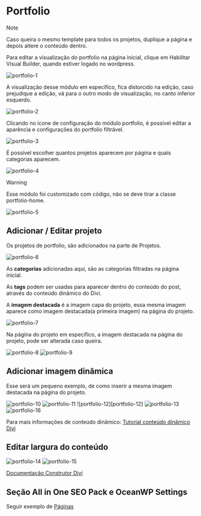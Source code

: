 # Portfolio

> [!NOTE]
> Caso queira o mesmo template para todos os projetos, duplique a página e depois altere o conteúdo dentro.

Para editar a visualização do portfolio na página inicial, clique em Habilitar Visual Builder, quando estiver logado no wordpress.

![portfolio-1][portfolio-1]

A visualização desse módulo em específico, fica distorcido na edição, caso prejudique a edição, vá para o outro modo de visualização, no canto inferior esquerdo.

![portfolio-2][portfolio-2]

Clicando no ícone de configuração do módulo portfolio, é possível editar a aparência e configurações do portfolio filtrável.

![portfolio-3][portfolio-3]

É possível escolher quantos projetos aparecem por página e quais categorias aparecem.

![portfolio-4][portfolio-4]

> [!WARNING]
> Esse módulo foi customizado com código, não se deve tirar a classe portfolio-home.

![portfolio-5][portfolio-5]

## Adicionar / Editar projeto

Os projetos de portfolio, são adicionados na parte de Projetos.

![portfolio-6][portfolio-6]

As **categorias** adicionadas aqui, são as categorias filtradas na página inicial.

As **tags** podem ser usadas para aparecer dentro do conteúdo do post, através do conteúdo dinâmico do Divi.

A **imagem destacada** é a imagem capa do projeto, essa mesma imagem aparece como imagem destacada(a primeira imagem) na página do projeto.

![portfolio-7][portfolio-7]

Na página do projeto em específico, a imagem destacada na página do projeto, pode ser alterada caso queira.

![portfolio-8][portfolio-8]
![portfolio-9][portfolio-9]

## Adicionar imagem dinâmica

Esse será um pequeno exemplo, de como inserir a mesma imagem destacada na página do projeto.

![portfolio-10][portfolio-10]
![portfolio-11][portfolio-11]
![portfolio-12][portfolio-12]
![portfolio-13][portfolio-13]
![portfolio-16][portfolio-16]

Para mais informações de conteúdo dinâmico:
[Tutorial conteúdo dinâmico Divi](https://www.elegantthemes.com/blog/divi-resources/how-to-use-divis-dynamic-content-feature-to-design-a-dynamic-post-layout)

## Editar largura do conteúdo

![portfolio-14][portfolio-14]
![portfolio-15][portfolio-15]

[Documentação Construtor Divi](https://www.elegantthemes.com/documentation/divi/)

## Seção All in One SEO Pack e OceanWP Settings

Seguir exemplo de [Páginas](pages/paginas?id=seção-all-in-one-seo-pack)

[portfolio-1]: ../img/portfolio/portfolio-1.png
[portfolio-2]: ../img/portfolio/portfolio-2.png
[portfolio-3]: ../img/portfolio/portfolio-3.png
[portfolio-4]: ../img/portfolio/portfolio-4.png
[portfolio-5]: ../img/portfolio/portfolio-5.png
[portfolio-6]: ../img/portfolio/portfolio-6.png
[portfolio-7]: ../img/portfolio/portfolio-7.png
[portfolio-8]: ../img/portfolio/portfolio-8.png
[portfolio-9]: ../img/portfolio/portfolio-9.png
[portfolio-10]: ../img/portfolio/portfolio-10.png
[portfolio-11]: ../img/portfolio/portfolio-11.png
[portfolio-13]: ../img/portfolio/portfolio-13.png
[portfolio-14]: ../img/portfolio/portfolio-14.png
[portfolio-15]: ../img/portfolio/portfolio-15.png
[portfolio-16]: ../img/portfolio/portfolio-16.png
